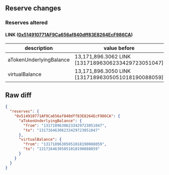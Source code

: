 ## Reserve changes

### Reserves altered

#### LINK ([0x514910771AF9Ca656af840dff83E8264EcF986CA](https://etherscan.io/address/0x514910771AF9Ca656af840dff83E8264EcF986CA))

| description | value before | value after |
| --- | --- | --- |
| aTokenUnderlyingBalance | 13,171,896.3062 LINK [13171896306233429723051047] | 13,171,646.3062 LINK [13171646306233429723051047] |
| virtualBalance | 13,171,896.3050 LINK [13171896305051018190088059] | 13,171,646.3050 LINK [13171646305051018190088059] |


## Raw diff

```json
{
  "reserves": {
    "0x514910771AF9Ca656af840dff83E8264EcF986CA": {
      "aTokenUnderlyingBalance": {
        "from": "13171896306233429723051047",
        "to": "13171646306233429723051047"
      },
      "virtualBalance": {
        "from": "13171896305051018190088059",
        "to": "13171646305051018190088059"
      }
    }
  }
}
```